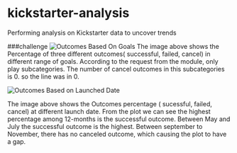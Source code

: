 # kickstarter-analysis
Performing analysis on Kickstarter data to uncover trends

###challenge
![Outcomes Based On Goals](https://user-images.githubusercontent.com/55894774/65826790-bf313180-e23f-11e9-9042-028aa4bdf993.png)
The image above shows the Percentage of three different outcomes( successful, failed, cancel) in different range of goals. According to the request from the module, only play subcategories. The number of cancel outcomes in this subcategories is 0. so the line was in 0.

![Outcomes Based on Launched Date](https://user-images.githubusercontent.com/55894774/65826848-7e85e800-e240-11e9-90f5-2977d2d587ac.png)

The image above shows the Outcomes percentage ( sucessful, failed, cancel) at different launch date. From the plot we can see the highest percentage among 12-months is the successful outcome. Between May and July the successful outcome is the highest. Between september to November, there has no canceled outcome, which causing the plot to have a gap.
